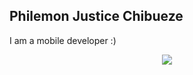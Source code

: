 ## Philemon Justice Chibueze
I am a mobile developer :)

<p align="center">
    <img src="https://skillicons.dev/icons?i=dart,flutter,firebase,js,nodejs,express,mongodb,figma,git,github,androidstudio,vscode" />
</p>

<!-- Find me on social media:

<p align="center"> --!>
<!--   <a href="https://www.youtube.com/@tubeasjay"><img alt="Youtube" title="Youtube" src="https://i.imgur.com/qiXu7b2.png"/></a> -->
<!--   &#8287;&#8287;&#8287;&#8287;&#8287; -->
<!--   <a href="https://www.instagram.com/igramasjay"><img src="https://skillicons.dev/icons?i=instagram"/></a> -->
<!--   <a href="https://www.linkedin.com/in/ilinkasjay/"><img src="https://skillicons.dev/icons?i=linkedin"/></a> -->
<!--   &#8287;&#8287;&#8287;&#8287;&#8287; -->
<!--   <a href="https://twitter.com/itweetasjay"><img src="https://skillicons.dev/icons?i=twitter"/></a> -->
<!--   &#8287;&#8287;&#8287;&#8287;&#8287; -->
<!--  </a> -->
<!-- </p> -->

<!--
**igitasjay/igitasjay** is a ✨ _special_ ✨ repository because its `README.md` (this file) appears on your GitHub profile.

Here are some ideas to get you started:

- 🔭 I’m currently working on ...
- 🌱 I’m currently learning ...
- 👯 I’m looking to collaborate on ...
- 🤔 I’m looking for help with ...
- 💬 Ask me about ...
- 📫 How to reach me: ...
- 😄 Pronouns: ...
- ⚡ Fun fact: ...
-->
